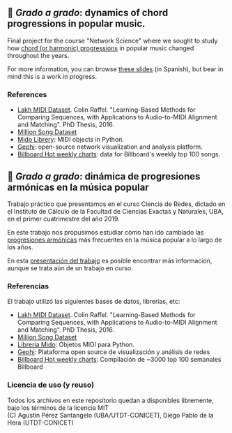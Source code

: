 ## :musical_note: *Grado a grado*: dynamics of chord progressions in popular music.
Final project for the course "Network Science" where we sought to study how [chord (or harmonic) progressions](https://en.wikipedia.org/wiki/Chord_progression) in popular music changed throughout the years.

For more information, you can browse [these slides](https://drive.google.com/open?id=1Lr5kIltSchXjScjg64Y4v13zSAmiGXwB4xEumm119rg) (in Spanish), but bear in mind this is a work in progress.

### References
- [Lakh MIDI Dataset](https://colinraffel.com/projects/lmd/). Colin Raffel. "Learning-Based Methods for Comparing Sequences, with Applications to Audio-to-MIDI Alignment and Matching". PhD Thesis, 2016.
- [Million Song Dataset](http://millionsongdataset.com/)
- [Mido Librery](https://mido.readthedocs.io/en/latest/): MIDI objects in Python.
- [Gephi](https://gephi.org/): open-source network visualization and analysis platform.
- [Billboard Hot weekly charts](https://data.world/kcmillersean/billboard-hot-100-1958-2017): data for Billboard's weekly top 100 songs.

## :musical_note: *Grado a grado*: dinámica de progresiones armónicas en la música popular
Trabajo práctico que presentamos en el curso Ciencia de Redes, dictado en el Instituto de Cálculo de la Facultad de Ciencias Exactas y Naturales, UBA, en el primer cuatrimestre del año 2019.  

En este trabajo nos propusimos estudiar cómo han ido cambiado las [progresiones armónicas](https://en.wikipedia.org/wiki/Chord_progression) más frecuentes en la música popular a lo largo de los años.  

En esta [presentación del trabajo](https://drive.google.com/open?id=1Lr5kIltSchXjScjg64Y4v13zSAmiGXwB4xEumm119rg) es posible encontrar más información, aunque se trata aún de un trabajo en curso.  

### Referencias
El trabajo utilizó las siguientes bases de datos, librerías, etc:
- [Lakh MIDI Dataset](https://colinraffel.com/projects/lmd/). Colin Raffel. "Learning-Based Methods for Comparing Sequences, with Applications to Audio-to-MIDI Alignment and Matching". PhD Thesis, 2016.
- [Million Song Dataset](http://millionsongdataset.com/)
- [Librería Mido](https://mido.readthedocs.io/en/latest/): Objetos MIDI para Python.
- [Gephi](https://gephi.org/): Plataforma open source de visualización y análisis de redes
- [Billboard Hot weekly charts](https://data.world/kcmillersean/billboard-hot-100-1958-2017): Compilación de ~3000 top 100 semanales Billboard

### Licencia de uso (y reuso)
Todos los archivos en este repositorio quedan a disponibles libremente, bajo los términos de la licencia MIT  
(C) Agustín Pérez Santangelo (UBA/UTDT-CONICET), Diego Pablo de la Hera (UTDT-CONICET)
